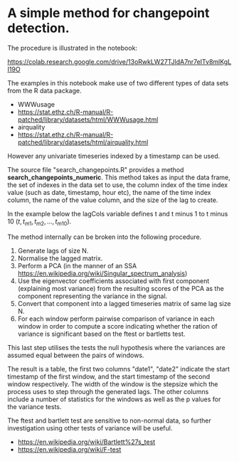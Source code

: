 # A simple method for changepoint detection.

The procedure is illustrated in the notebook:


https://colab.research.google.com/drive/13oRwkLW27TJldA7nr7eITv8mlKgLI19O

The examples in this notebook make use of two different types of data sets from the R data package.

- WWWusage 
 - https://stat.ethz.ch/R-manual/R-patched/library/datasets/html/WWWusage.html
- airquality
 - https://stat.ethz.ch/R-manual/R-patched/library/datasets/html/airquality.html

However any univariate timeseries indexed by a timestamp can be used.

The source file "search_changepoints.R" provides a method __search_changepoints_numeric__.
This method takes as input the data frame, the set of indexes in the data set to use, the column index of the time index value (such as date, timestamp, hour etc), the name of the time index column, the name of the value column, and the size of the lag to create.

In the example below the lagCols variable defines t and t minus 1 to t minus 10 $(t, t_{m1}, t_{m2}, ..., t_{m10})$.

The method internally can be broken into the following procedure.

1. Generate lags of size N.
2. Normalise the lagged matrix.
3. Perform a PCA (in the manner of an SSA https://en.wikipedia.org/wiki/Singular_spectrum_analysis)
4. Use the eigenvector coefficients associated with first component (explaining most variance) from the resulting scores of the PCA as the component representing the variance in the signal.
5. Convert that component into a lagged timeseries matrix of same lag size N.
6. For each window perform pairwise comparison of variance in each window in order to compute a score indicating whether the ration of variance is significant based on the ftest or bartletts test.

This last step utilises the tests the null hypothesis where the variances are assumed equal between the pairs of windows.

The result is a table, the first two columns "date1", "date2" indicate the start timestamp of the first window, and the start timestamp of the second window respectively. The width of the window is the stepsize which the process uses to step through the generated lags.
The other columns include a number of statistics for the windows as well as the p values for the variance tests.

The ftest and bartlett test are sensitive to non-normal data, so further investigation using other tests of variance will be useful.

- https://en.wikipedia.org/wiki/Bartlett%27s_test
- https://en.wikipedia.org/wiki/F-test
